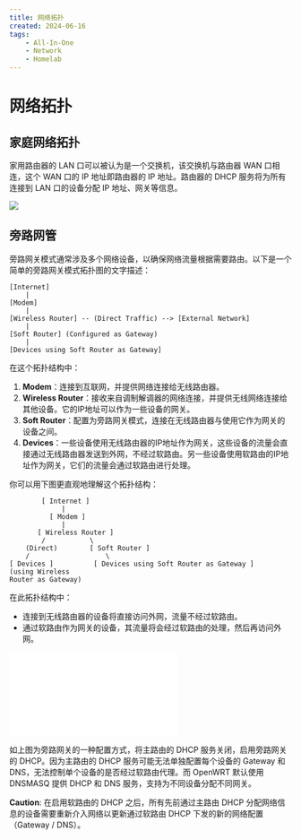 ```yaml
---
title: 网络拓扑
created: 2024-06-16
tags:
    - All-In-One
    - Network
    - Homelab
---
```


# 网络拓扑

## 家庭网络拓扑

家用路由器的 LAN 口可以被认为是一个交换机，该交换机与路由器 WAN 口相连，这个 WAN 口的 IP 地址即路由器的 IP 地址。路由器的 DHCP 服务将为所有连接到 LAN 口的设备分配 IP 地址、网关等信息。

![](Pasted%20image%2020240616235513.png)

## 旁路网管

旁路网关模式通常涉及多个网络设备，以确保网络流量根据需要路由。以下是一个简单的旁路网关模式拓扑图的文字描述：

```
[Internet]
    |
[Modem]
    |
[Wireless Router] -- (Direct Traffic) --> [External Network]
    |
[Soft Router] (Configured as Gateway)
    |
[Devices using Soft Router as Gateway]
```

在这个拓扑结构中：
1. **Modem**：连接到互联网，并提供网络连接给无线路由器。
2. **Wireless Router**：接收来自调制解调器的网络连接，并提供无线网络连接给其他设备。它的IP地址可以作为一些设备的网关。
3. **Soft Router**：配置为旁路网关模式，连接在无线路由器与使用它作为网关的设备之间。
4. **Devices**：一些设备使用无线路由器的IP地址作为网关，这些设备的流量会直接通过无线路由器发送到外网，不经过软路由。另一些设备使用软路由的IP地址作为网关，它们的流量会通过软路由进行处理。

你可以用下图更直观地理解这个拓扑结构：

```
        [ Internet ]
             |
          [ Modem ]
             |
       [ Wireless Router ]
        /           \
    (Direct)        [ Soft Router ]
    /                   \
[ Devices ]          [ Devices using Soft Router as Gateway ]
(using Wireless
Router as Gateway)
```

在此拓扑结构中：
- 连接到无线路由器的设备将直接访问外网，流量不经过软路由。
- 通过软路由作为网关的设备，其流量将会经过软路由的处理，然后再访问外网。

![Bypass-Gateway-Mode-Topology.excalidraw](Bypass-Gateway-Mode-Topology.excalidraw.md)

如上图为旁路网关的一种配置方式，将主路由的 DHCP 服务关闭，启用旁路网关的 DHCP。因为主路由的 DHCP 服务可能无法单独配置每个设备的 Gateway 和 DNS，无法控制单个设备的是否经过软路由代理。而 OpenWRT 默认使用 DNSMASQ 提供 DHCP 和 DNS 服务，支持为不同设备分配不同网关。

**Caution**: 在启用软路由的 DHCP 之后，所有先前通过主路由 DHCP 分配网络信息的设备需要重新介入网络以更新通过软路由 DHCP 下发的新的网络配置（Gateway / DNS）。